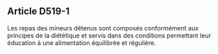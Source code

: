 Article D519-1
----
Les repas des mineurs détenus sont composés conformément aux principes de la
diététique et servis dans des conditions permettant leur éducation à une
alimentation équilibrée et régulière.
